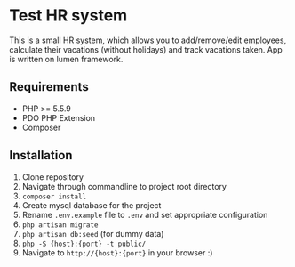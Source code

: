 # Test HR system

This is a small HR system, which allows you to add/remove/edit employees, calculate their vacations (without holidays) and track vacations taken. App is written on lumen framework.

## Requirements
* PHP >= 5.5.9
* PDO PHP Extension
* Composer

## Installation
1. Clone repository
2. Navigate through commandline to project root directory
3. `composer install`
4. Create mysql database for the project
5. Rename `.env.example` file to `.env` and set appropriate configuration
6. `php artisan migrate`
7. `php artisan db:seed` (for dummy data)
8. `php -S {host}:{port} -t public/`
9. Navigate to `http://{host}:{port}` in your browser :)